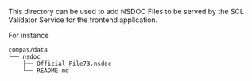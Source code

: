 <!--
SPDX-FileCopyrightText: 2021 Alliander N.V.

SPDX-License-Identifier: Apache-2.0
-->

This directory can be used to add NSDOC Files to be served by the SCL Validator Service for the frontend application.

For instance
```
compas/data
└── nsdoc
    ├── Official-File73.nsdoc
    └── README.md
```
